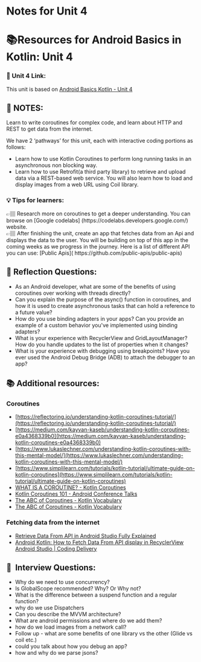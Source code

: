 # Notes for Unit 4

# 📚Resources for **Android Basics in Kotlin: Unit 4**

### 🔗 Unit 4 Link:

This unit is based on [Android Basics Kotlin - Unit 4](https://developer.android.com/courses/android-basics-kotlin/unit-4) 

## 📝 NOTES:

Learn to write coroutines for complex code, and learn about HTTP and REST to get data from the internet.

We have 2 ‘pathways’ for this unit, each with interactive coding portions as follows:

- Learn how to use Kotlin Coroutines to perform long running tasks in an asynchronous non blocking way.
- Learn how to use Retrofit(a third party library) to retrieve and upload data via a REST-based web service. You will also learn how to load and display images from a web URL using Coil library.

### 💡 Tips for learners:

<aside>
👉🏽 Research more on coroutines to get a deeper understanding. You can browse on [Google codelabs] (https://codelabs.developers.google.com/) website.

</aside>

<aside>
👉🏽 After finishing the unit, create an app that fetches data from an Api and displays the data to the user. You will be building on top of this app in the coming weeks as we progress in the journey. Here is a list of different API you can use: [Public Apis]( https://github.com/public-apis/public-apis)

</aside>

## 🤔 Reflection Questions:

- As an Android developer, what are some of the benefits of using coroutines over working with threads directly?
- Can you explain the purpose of the async() function in coroutines, and how it is used to create asynchronous tasks that can hold a reference to a future value?
- How do you use binding adapters in your apps? Can you provide an example of a custom behavior you've implemented using binding adapters?
- What is your experience with RecyclerView and GridLayoutManager? How do you handle updates to the list of properties when it changes?
- What is your experience with debugging using breakpoints? Have you ever used the Android Debug Bridge (ADB) to attach the debugger to an app?

## 📚 Additional resources:

### Coroutines

- [https://reflectoring.io/understanding-kotlin-coroutines-tutorial/](https://reflectoring.io/understanding-kotlin-coroutines-tutorial/)
- [https://medium.com/kayvan-kaseb/understanding-kotlin-coroutines-e0a4368339b0](https://medium.com/kayvan-kaseb/understanding-kotlin-coroutines-e0a4368339b0)
- [https://www.lukaslechner.com/understanding-kotlin-coroutines-with-this-mental-model/](https://www.lukaslechner.com/understanding-kotlin-coroutines-with-this-mental-model/)
- [https://www.simplilearn.com/tutorials/kotlin-tutorial/ultimate-guide-on-kotlin-coroutines](https://www.simplilearn.com/tutorials/kotlin-tutorial/ultimate-guide-on-kotlin-coroutines)
- [WHAT IS A COROUTINE? - Kotlin Coroutines](https://youtu.be/ShNhJ3wMpvQ)
- [Kotlin Coroutines 101 - Android Conference Talks](https://youtu.be/ZTDXo0-SKuU)
- [The ABC of Coroutines - Kotlin Vocabulary](https://youtu.be/bM7PVVL_5GM)
- [The ABC of Coroutines - Kotlin Vocabulary](https://youtu.be/bM7PVVL_5GM)

### Fetching data from the internet

- [Retrieve Data From API in Android Studio Fully Explained](https://youtu.be/pKr0DVoZsEw)
- [Android Kotlin: How to Fetch Data From API display in RecyclerView Android Studio | Coding Delivery](https://youtu.be/4o6QwVe_2Yg)

## 👔  Interview Questions:

- Why do we need to use concurrency?
- Is GlobalScope recommended? Why? Or Why not?
- What is the difference between a suspend function and a regular function?
- why do we use Dispatchers
- Can you describe the MVVM architecture?
- What are android permissions and where do we add them?
- how do we load images from a network call?
- Follow up - what are some benefits of one library vs the other (Glide vs coil etc.)
- could you talk about how you debug an app?
- how and why do we parse jsons?
